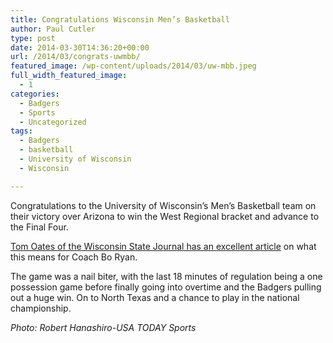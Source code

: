 ```yaml
---
title: Congratulations Wisconsin Men’s Basketball
author: Paul Cutler
type: post
date: 2014-03-30T14:36:20+00:00
url: /2014/03/congrats-uwmbb/
featured_image: /wp-content/uploads/2014/03/uw-mbb.jpeg
full_width_featured_image:
  - 1
categories:
  - Badgers
  - Sports
  - Uncategorized
tags:
  - Badgers
  - basketball
  - University of Wisconsin
  - Wisconsin

---
```

Congratulations to the University of Wisconsin&#8217;s Men&#8217;s Basketball team on their victory over Arizona to win the West Regional bracket and advance to the Final Four.

[Tom Oates of the Wisconsin State Journal has an excellent article][1] on what this means for Coach Bo Ryan.

The game was a nail biter, with the last 18 minutes of regulation being a one possession game before finally going into overtime and the Badgers pulling out a huge win. On to North Texas and a chance to play in the national championship.

_Photo: Robert Hanashiro-USA TODAY Sports_

 [1]: http://host.madison.com/sports/columnists/tom_oates/tom-oates-final-four-trip-would-take-on-different-meaning/article_5de04b67-65a3-5a05-9a20-ef6f01c82be3.html